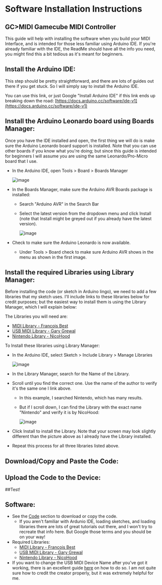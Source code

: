 # Software Installation Instructions
## GC>MIDI Gamecube MIDI Controller

This guide will help with installing the software when you build your MIDI Interface, and is intended for those less familiar using Arduino IDE. If you're already familiar with the IDE, the ReadMe should have all the info you need, you might find this a bit tedious as it's meant for beginners.

## Install the Arduino IDE:
This step should be pretty straightforward, and there are lots of guides out there if you get stuck. So I will simply say to install the Arduino IDE.

You can use this link, or just Google "Install Arduino IDE" if this link ends up breaking down the road: [https://docs.arduino.cc/software/ide-v1](https://docs.arduino.cc/software/ide-v1)

## Install the Arduino Leonardo board using Boards Manager:
Once you have the IDE installed and open, the first thing we will do is make sure the Arduino Leonardo board support is installed. Note that you can use other boards if you know what you're doing; but since this guide is intended for beginners I will assume you are using the same Leonardo/Pro-Micro board that I use.

* In the Arduino IDE, open Tools > Board > Boards Manager
  
  ![image](https://user-images.githubusercontent.com/69469205/159937764-fea0df9d-dbef-4b32-8f78-6643f8db8e82.png)
 
* In the Boards Manager, make sure the Arduino AVR Boards package is installed:
  * Search "Arduino AVR" in the Search Bar
  * Select the latest version from the dropdown menu and click Install (note that Install might be greyed out if you already have the latest version).
      
    ![image](https://user-images.githubusercontent.com/69469205/159939755-4ff138a8-8c71-4bb8-a80f-4e4f56ade881.png)
 
 * Check to make sure the Arduino Leonardo is now available.
   * Under Tools > Board check to make sure Arduino AVR shows in the menu as shown in the first image.

## Install the required Libraries using Library Manager:
Before installing the code (or sketch in Arduino lingo), we need to add a few libraries that my sketch uses. I'll include links to these libraries below for credit purposes; but the easiest way to install them is using the Library Manager, which I will explain below:

The Libraries you will need are:
 * [MIDI Library - Francois Best](https://www.arduino.cc/reference/en/libraries/midi-library/)
 * [USB MIDI Library - Gary Grewal](https://github.com/arduino-libraries/MIDIUSB)
 * [Nintendo Library - NicoHood](https://github.com/NicoHood/Nintendo)
 
To Install these libraries using Library Manager:
* In the Arduino IDE, select Sketch > Include Library > Manage Libraries
  
  ![image](https://user-images.githubusercontent.com/69469205/159942666-6f7c19db-a972-4514-a39f-a4e47fee91e9.png)

* In the Library Manager, search for the Name of the Library.
* Scroll until you find the correct one. Use the name of the author to verify it's the same one I link above.
  * In this example, I searched Nintendo, which has many results.
  * But if I scroll down, I can find the Library with the exact name "Nintendo" and verify it is by NicoHood:
    
    ![image](https://user-images.githubusercontent.com/69469205/159943739-6929f3c5-f76d-432e-b00d-9524a1e556e4.png)
    
* Click Install to install the Library. Note that your screen may look slightly different than the picture above as I already have the Library installed.
* Repeat this process for all three libraries listed above.

## Download/Copy and Paste the Code:

## Upload the Code to the Device:

##Test!

## Software:
* See the [Code](https://github.com/po8aster/GCMIDIController/tree/master/Code) section to download or copy the code.
  * If you aren't familiar with Ardunio IDE, loading sketches, and loading libraries there are lots of great tutorials out there, and I won't try to recreate that info here. But Google those terms and you should be on your way!
* Required Libraries:
  * [MIDI Library - Francois Best](https://www.arduino.cc/reference/en/libraries/midi-library/)
  * [USB MIDI Library - Gary Grewal](https://github.com/arduino-libraries/MIDIUSB)
  * [Nintendo Library - NicoHood](https://github.com/NicoHood/Nintendo)
* If you want to change the USB MIDI Device Name after you've got it working, there is an excellent guide [here](http://liveelectronics.musinou.net/MIDIdeviceName.php) on how to do so. I am not quite sure how to credit the creator properly, but it was extremely helpful for me.

